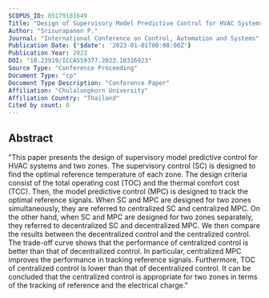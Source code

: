 ```yaml
---
SCOPUS_ID: 85179181649
Title: "Design of Supervisory Model Predictive Control for HVAC Systems and Two Zones with Consideration of Energy Efficiency and Thermal Comfort"
Author: "Srisurapanon P."
Journal: "International Conference on Control, Automation and Systems"
Publication Date: {'$date': '2023-01-01T00:00:00Z'}
Publication Year: 2023
DOI: "10.23919/ICCAS59377.2023.10316923"
Source Type: "Conference Proceeding"
Document Type: "cp"
Document Type Description: "Conference Paper"
Affiliation: "Chulalongkorn University"
Affiliation Country: "Thailand"
Cited by count: 0
---
```


## Abstract
"This paper presents the design of supervisory model predictive control for HVAC systems and two zones. The supervisory control (SC) is designed to find the optimal reference temperature of each zone. The design criteria consist of the total operating cost (TOC) and the thermal comfort cost (TCC). Then, the model predictive control (MPC) is designed to track the optimal reference signals. When SC and MPC are designed for two zones simultaneously, they are referred to centralized SC and centralized MPC. On the other hand, when SC and MPC are designed for two zones separately, they referred to decentralized SC and decentralized MPC. We then compare the results between the decentralized control and the centralized control. The trade-off curve shows that the performance of centralized control is better than that of decentralized control. In particular, centralized MPC improves the performance in tracking reference signals. Furthermore, TOC of centralized control is lower than that of decentralized control. It can be concluded that the centralized control is appropriate for two zones in terms of the tracking of reference and the electrical charge."
